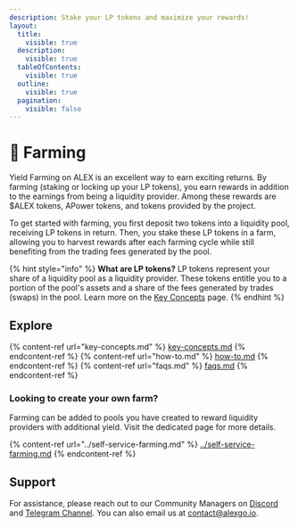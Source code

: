 ```yaml
---
description: Stake your LP tokens and maximize your rewards!
layout:
  title:
    visible: true
  description:
    visible: true
  tableOfContents:
    visible: true
  outline:
    visible: true
  pagination:
    visible: false
---
```


# 🌾 Farming

Yield Farming on ALEX is an excellent way to earn exciting returns. By farming (staking or locking up your LP tokens), you earn rewards in addition to the earnings from being a liquidity provider. Among these rewards are $ALEX tokens, APower tokens, and tokens provided by the project.

To get started with farming, you first deposit two tokens into a liquidity pool, receiving LP tokens in return. Then, you stake these LP tokens in a farm, allowing you to harvest rewards after each farming cycle while still benefiting from the trading fees generated by the pool.

{% hint style="info" %}
**What are LP tokens?** LP tokens represent your share of a liquidity pool as a liquidity provider. These tokens entitle you to a portion of the pool's assets and a share of the fees generated by trades (swaps) in the pool. Learn more on the [Key Concepts](key-concepts.md) page.
{% endhint %}

## Explore

{% content-ref url="key-concepts.md" %} [key-concepts.md](key-concepts.md) {% endcontent-ref %}
{% content-ref url="how-to.md" %} [how-to.md](how-to.md) {% endcontent-ref %}
{% content-ref url="faqs.md" %} [faqs.md](faqs.md) {% endcontent-ref %}

<!-- 

Old cards layout, in case we want to revert it

<table data-view="cards"><thead><tr><th></th><th data-hidden data-card-target data-type="content-ref"></th><th data-hidden data-card-cover data-type="files"></th></tr></thead><tbody><tr><td>Key concepts</td><td><a href="key-concepts.md">key-concepts.md</a></td><td><a href="../../.gitbook/assets/cards/key-concepts.png">cards/key-concepts.png</a></td></tr><tr><td>How to farm & harvest</td><td><a href="how-to.md">how-to.md</a></td><td><a href="../../.gitbook/assets/cards/how-to.png">cards/how-to.png</a></td></tr><tr><td>FAQs</td><td><a href="faqs.md">faqs.md</a></td><td><a href="../../.gitbook/assets/cards/faqs.png">cards/faqs.png</a></td></tr></tbody></table> 

-->

### Looking to create your own farm?

Farming can be added to pools you have created to reward liquidity providers with additional yield. Visit the dedicated page for more details.

{% content-ref url="../self-service-farming.md" %} [../self-service-farming.md](../self-service-farming.md) {% endcontent-ref %}

## Support

For assistance, please reach out to our Community Managers on [Discord](https://discord.com/invite/alexlab) and [Telegram Channel](https://t.me/AlexCommunity). You can also email us at [contact@alexgo.io](mailto:contact@alexgo.io).

